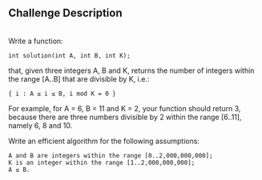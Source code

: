## Challenge Description
<br/>
Write a function:

    int solution(int A, int B, int K);

that, given three integers A, B and K, returns the number of integers within the range [A..B] that are divisible by K, i.e.:

    { i : A ≤ i ≤ B, i mod K = 0 }

For example, for A = 6, B = 11 and K = 2, your function should return 3, because there are three numbers divisible by 2 within the range [6..11], namely 6, 8 and 10.

Write an efficient algorithm for the following assumptions:

    A and B are integers within the range [0..2,000,000,000];
    K is an integer within the range [1..2,000,000,000];
    A ≤ B.
